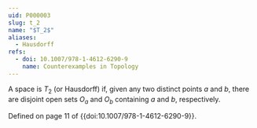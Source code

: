 ```yaml
---
uid: P000003
slug: t_2
name: "$T_2$"
aliases:
  - Hausdorff
refs:
  - doi: 10.1007/978-1-4612-6290-9
    name: Counterexamples in Topology
---
```

A space is $T_2$ (or Hausdorff) if, given any two distinct points $a$ and $b$, there are disjoint open sets $O_a$ and $O_b$ containing $a$ and $b$, respectively.

Defined on page 11 of {{doi:10.1007/978-1-4612-6290-9}}.
